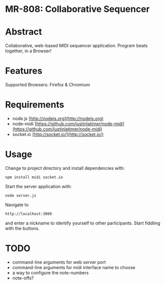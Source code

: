 MR-808: Collaborative Sequencer 
===============================

# Abstract #

Collaborative, web-based MIDI sequencer application. Program beats
together, in a Browser!

# Features #

Supported Browsers: Firefox & Chromium

# Requirements #

* node.js [http://nodejs.org](http://nodejs.org)
* node-midi [https://github.com/justinlatimer/node-midi](https://github.com/justinlatimer/node-midi)
* socket.io [http://socket.io/](http://socket.io/)

# Usage #

Change to project directory and install dependencies with:

    npm install midi socket.io
    
Start the server application with:

    node server.js

Navigate to

    http://localhost:3000

and enter a nickname to identify yourself to other participants. Start
fiddling with the buttons.

# TODO #

* command-line arguments for web server port
* command-line arguments for midi interface name to choose
* a way to configure the note-numbers
* note-offs?
